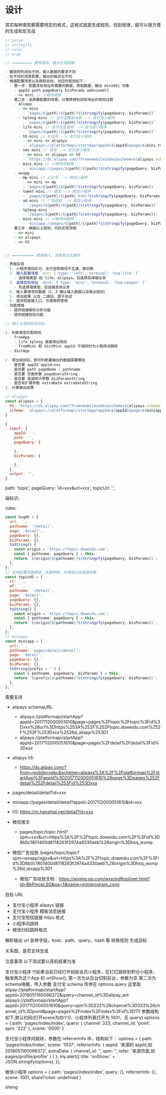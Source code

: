 # 设计

其实每种类型都需要特定的格式，这格式就是生成规则，找到规律，就可以很方便的生成和反生成

```js
// parse
// stringify
// rules
// wrap

// ========= 提炼规则、输出生成链接

- 要跳转的目标不同，输入数据的要求不同
- 在不同的场景配置，输出的格式也不同
- 根据配置场景以及跳转目标，对应的规则如下：
  - 第一步：配置目标地址所需要的数据，获取数据，输出 miniObj 对象
    - appId path pageQuery bizParams webviewUrl
    - => mini // 小程序链接
  - 第二步：选择要配置的场景，计算转换到目标地址的规则过程
    - aliapp
      - => mini
        - `pages/${path}/${path}?${stringify(pageQuery, bizParams)}`
      - tplmsg-mini // 支付宝模板消息 --> 支付宝小程序
        - `pages/${path}/${path}?${stringify(pageQuery, bizParams)}`
      - life-mini // 支付宝生活号 --> 支付宝小程序
        - `pages/${path}/${path}?${stringify(pageQuery, bizParams)}`
      - h5-mini // 生活号 --> 支付宝小程序
        - => mini => alipays
        - `alipays://platformapi/startApp?appId=${appId}&page=${mini.toString()}`
      - sms-mini // 短信 --> 支付宝小程序
        - => mini => alipays => h5
        - `https://ds.alipay.com/?from=mobilecodec&scheme=${alipays.scheme}`
      - mini-mini // 小程序间跳转
        - `miniapp://pages/${path}/${path}?${stringify(pageQuery, bizParams)}`
    - wxapp
      - mp-mini // 公众号 --> 微信小程序
        - => mini => mp
        - `pages/${path}/${path}?${stringify(pageQuery, bizParams)}`
      - tweet-mini // 推文 --> 微信小程序
        - `pages/${path}/${path}.html?${stringify(pageQuery, bizParams)}`
      - ad-mini // 广告投放 --> 微信小程序
        - `/pages/${path}/${path}?${stringify(pageQuery, bizParams)}`
      - tplmsg-mini
        - `/pages/${path}/${path}?${stringify(pageQuery, bizParams)}`
      - mini-mini // 小程序间跳转
        - `miniapp://pages/${path}/${path}?${stringify(pageQuery, bizParams)}`
  - 第三步：根据以上规则，代码实现流程
    - => mini
    - => alipays
    - => h5


// ========== 提炼输入、选择及交互操作

- 界面实现
  1. 小程序类别区分，支付宝和微信不互通，做切换
  2. 输入配置场景 `src: { type: 'left', terminal: 'hsq-life' }`
    - 选择端类型 如 life、alipays，后选择具体端业务
  3. 选择目标地址 `dist: { type: 'mini', terminal: 'hsq-coupon' }`
    - 先选择端类型，后选端具体业务
  4. 输入要填写的数据（2、3 确认输入数据以及输出规则）
  5. 得出结果 以及 二维码，便于测试
  6. 提供短链接入口，方便跳转使用
- 功能增强
  - 提供链接解析分析功能
  - 提供链接校验功能

// 输入与规则如何对应

1. 判断类型匹配规则
  - fromApp
    - life tplmsg 直接得出规则
    - fromMini 和 distMini appId 不相同时为小程序间跳转
  - distApp
    -
2. 得出规则后，即可判断要输出的数据需要哪些
  - 是否要 appId appid=xxx
  - 是否要 path pageName | pathname
  - 是否要 页面参数 pageQueryString
  - 是否要 渠道统计参数 bizParamsString
  - 是否有扩展参数 extraData extraDataString
3. 计算输出结果

// alipays
const alipays = {
  h5: `https://ds.alipay.com/?from=mobilecodec&scheme=${alipays.scheme}`,
  scheme: `alipays://platformapi/startApp?appId=${appId}&page=${miniapp.toString()}`,
}

{
  input: {
    appId: '',
    path: '',
    pageQuery: {

    },
    bizParams: {

    },
  },
  output: '',
}
```

path: 'topic',
pageQuery: 'id=xxx&url=xxx',
topicUrl: '',

端标识:

rules:

```js
const hsqH5 = {
  url: ``,
  pathname: '/detail',
  page: 'detail',
  pageQuery: {},
  bizParams: {},
  toString() {
    const origin = `https://topic.doweidu.com`;
    const { pathname, pageQuery } = this;
    return `${origin}${pathname}?${stringify(pageQuery, bizParams)}`;
  },
};
// 支持配置页面路径，页面参数，环境域以及渠道参数
const topicH5 = {
  zt: ``,
  wf: ``,
  pathname: '/detail',
  page: 'detail',
  pageQuery: {},
  bizParams: {},
  toString() {
    const origin = `https://topic.doweidu.com`;
    const { pathname, pageQuery } = this;
    return `${origin}${pathname}?${stringify(pageQuery, bizParams)}`;
  },
};
// miniapp
const miniapp = {
  url: ``,
  pathname: 'pages/detail/detail',
  page: 'detail',
  pageQuery: {},
  bizParams: {},
  toString(prefix = '') {
    const { pathname, pageQuery, bizParams } = this;
    return `${prefix}${pathname}?${stringify(pageQuery, bizParams)}`;
  },
};

```

需要支持

- alipays schemaURL:
  - alipays://platformapi/startApp?appId=2017112000051610&page=pages%2Ftopic%2Ftopic%3Fid%3Dxxx%26url%3Dhttps%253A%252F%252Ftopic.doweidu.com%252F%253F%253Dxxx%2526d_aliapp%253D1
  - alipays://platformapi/startApp?appId=2017112000051610&page=pages%2Fdetail%2Fdetail%3Fid%3Dxxx
- aliapys h5:
  - https://ds.alipay.com/?from=mobilecodec&scheme=alipays%3A%2F%2Fplatformapi%2FstartApp%3FappId%3D2017112000051610%26page%3Dpages%252Fdetail%252Fdetail%253Fid%253Dxxx
- pages/detail/detail?id=xxx
- miniapp://pages/detail/detail?appid=2017112000051610&id=xxx
- h5: https://m.haoshiqi.net/detail?id=xxx

- 微信推文
  - pages/topic/topic.html?spm=xxx&url=https%3A%2F%2Ftopic.doweidu.com%2F%3Fid%3D8b0c1801400d8118263f2974a4330aeb%26origin%3Dhsq_wxmp
- 微信广告投放 /pages/topic/topic?spm=wxapp/xgjxx&url=https%3A%2F%2Ftopic.doweidu.com%2F%3Fid%3D8b0c1801400d8118263f2974a4330aeb%26origin%3Dhsq_wxmp%26d_wxapp%3D1
  - 微信广告投放文档：https://wximg.qq.com/wxp/pdftool/get.html?id=BkPmceLSG&pa=5&name=miniprogram_conv

目标 URL

- 支付宝小程序 alipays 链接
- 支付宝小程序 模板消息链接
- 支付宝短信链接 https 格式
- 小程序间跳转
- 微信扫码跳转格式

解析输出 url 各种字段，host、path、query，hash 等
转换规则
生成目标

关系图，是否支持生成

注意事项
以下测试要以真机结果为准

支付宝小程序
!!!如果当前已经打开蚂蚁会员小程序，在钉钉跳转到积分小程序，触发两次这个App 的 onShow();
第一次为从后台切到前台，参数为空
第二次为schema唤醒，传入参数
支付宝 schema 传参在 options.query 这里取
alipay://platformapi/startApp?appId=2018051160096372&query=channel_id%3Dalipay_ant
alipays://platformapi/startApp?appId=2017112000051610&query=spm%3D222%26channel%3D333%26channel_id%3Dpoint&page=pages%2Findex%2Findex%3Fid%3D111
参数结构如下,默认扫码(打开scene为四个0，小程序列表打开为 1001，无 query)
options = { path: 'pages/index/index', query: { channel: 333, channel_id: 'point', spm: '222' }, scene: '0000' }

支付宝小程序间跳转，参数在 referrerInfo 中，结构如下：
options = { path: 'pages/index/index', scene: '1037', referrerInfo: { appId: '来源的 appId,如2018051160096372', extraData: { channel_id: '', spm: '', refer: '来源页面,如pages/profile/profile' } } };
my.alert({
  title: 'onShow:' + JSON.stringify(options),
});

微信小程序
options = { path: 'pages/index/index', query: {}, referrerInfo: {}, scene: 1001, shareTicket: undefined }



sheng
